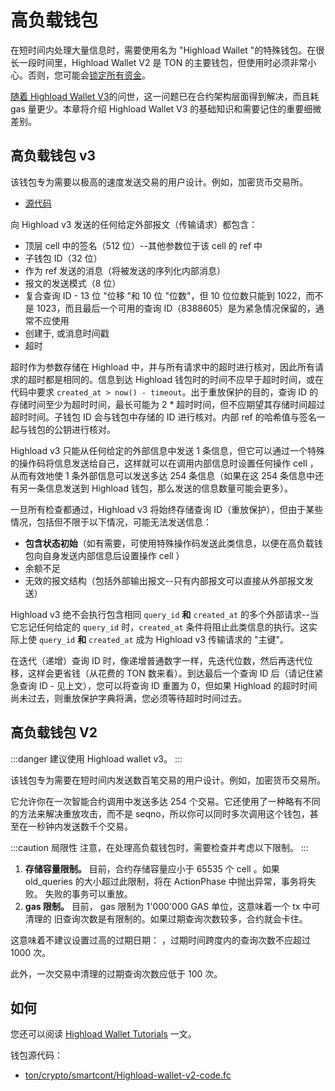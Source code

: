 # 高负载钱包

在短时间内处理大量信息时，需要使用名为 "Highload Wallet "的特殊钱包。在很长一段时间里，Highload Wallet V2 是 TON 的主要钱包，但使用时必须非常小心。否则，您可能会[锁定所有资金](https://t.me/tonstatus/88)。

[随着 Highload Wallet V3](https://github.com/ton-blockchain/Highload-wallet-contract-v3)的问世，这一问题已在合约架构层面得到解决，而且耗 gas 量更少。本章将介绍 Highload Wallet V3 的基础知识和需要记住的重要细微差别。

## 高负载钱包 v3

该钱包专为需要以极高的速度发送交易的用户设计。例如，加密货币交易所。

- [源代码](https://github.com/ton-blockchain/Highload-wallet-contract-v3)

向 Highload v3 发送的任何给定外部报文（传输请求）都包含：

- 顶层 cell 中的签名（512 位）--其他参数位于该 cell 的 ref 中
- 子钱包 ID（32 位）
- 作为 ref 发送的消息（将被发送的序列化内部消息）
- 报文的发送模式（8 位）
- 复合查询 ID - 13 位 "位移 "和 10 位 "位数"，但 10 位位数只能到 1022，而不是 1023，而且最后一个可用的查询 ID（8388605）是为紧急情况保留的，通常不应使用
- 创建于, 或消息时间戳
- 超时

超时作为参数存储在 Highload 中，并与所有请求中的超时进行核对，因此所有请求的超时都是相同的。信息到达 Highload 钱包时的时间不应早于超时时间，或在代码中要求 `created_at > now() - timeout`。出于重放保护的目的，查询 ID 的存储时间至少为超时时间，最长可能为 2 \* 超时时间，但不应期望其存储时间超过超时时间。子钱包 ID 会与钱包中存储的 ID 进行核对。内部 ref 的哈希值与签名一起与钱包的公钥进行核对。

Highload v3 只能从任何给定的外部信息中发送 1 条信息，但它可以通过一个特殊的操作码将信息发送给自己，这样就可以在调用内部信息时设置任何操作 cell ，从而有效地使 1 条外部信息可以发送多达 254 条信息（如果在这 254 条信息中还有另一条信息发送到 Highload 钱包，那么发送的信息数量可能会更多）。

一旦所有检查都通过，Highload v3 将始终存储查询 ID（重放保护），但由于某些情况，包括但不限于以下情况，可能无法发送信息：

- **包含状态初始**（如有需要，可使用特殊操作码发送此类信息，以便在高负载钱包向自身发送内部信息后设置操作 cell ）
- 余额不足
- 无效的报文结构（包括外部输出报文--只有内部报文可以直接从外部报文发送）

Highload v3 绝不会执行包含相同 `query_id` **和** `created_at` 的多个外部请求--当它忘记任何给定的 `query_id` 时，`created_at` 条件将阻止此类信息的执行。这实际上使 `query_id` **和** `created_at` 成为 Highload v3 传输请求的 "主键"。

在迭代（递增）查询 ID 时，像递增普通数字一样，先迭代位数，然后再迭代位移，这样会更省钱（从花费的 TON 数来看）。到达最后一个查询 ID 后（请记住紧急查询 ID - 见上文），您可以将查询 ID 重置为 0，但如果 Highload 的超时时间尚未过去，则重放保护字典将满，您必须等待超时时间过去。

## 高负载钱包 V2

:::danger
建议使用 Highload wallet v3。
:::

该钱包专为需要在短时间内发送数百笔交易的用户设计。例如，加密货币交易所。

它允许你在一次智能合约调用中发送多达 254 个交易。它还使用了一种略有不同的方法来解决重放攻击，而不是 seqno，所以你可以同时多次调用这个钱包，甚至在一秒钟内发送数千个交易。

:::caution 局限性
注意，在处理高负载钱包时，需要检查并考虑以下限制。
:::

1. **存储容量限制。** 目前，合约存储容量应小于 65535 个 cell 。如果
 old_queries 的大小超过此限制，将在 ActionPhase 中抛出异常，事务将失败。
 失败的事务可以重放。
2. **gas 限制。** 目前， gas 限制为 1'000'000 GAS 单位，这意味着一个 tx 中可清理的
 旧查询次数是有限制的。如果过期查询次数较多，合约就会卡住。

这意味着不建议设置过高的过期日期：
，过期时间跨度内的查询次数不应超过 1000 次。

此外，一次交易中清理的过期查询次数应低于 100 次。

## 如何

您还可以阅读 [Highload Wallet Tutorials](/v3/guidelines/smart-contracts/howto/wallet#-high-load-wallet-v3) 一文。

钱包源代码：

- [ton/crypto/smartcont/Highload-wallet-v2-code.fc](https://github.com/ton-blockchain/ton/blob/master/crypto/smartcont/new-highload-wallet-v2.fif)
